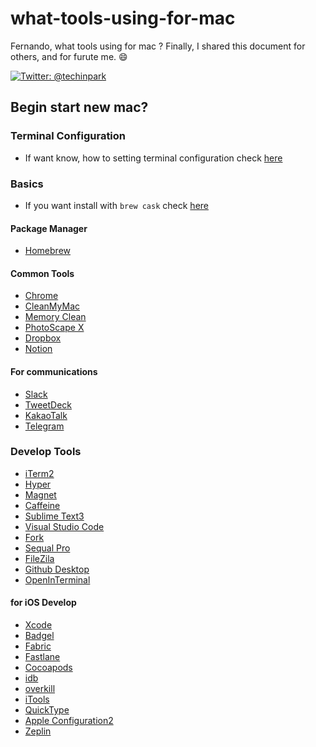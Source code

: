 # what-tools-using-for-mac
Fernando, what tools using for mac ? 
Finally, I shared this document for others, and for furute me. :smile:

[![Twitter: @techinpark](https://img.shields.io/badge/contact-@techinpark-blue.svg?style=flat)](https://twitter.com/techinpark)

## Begin start new mac?  

### Terminal Configuration 

- If want know, how to setting terminal configuration check [here](./TERMINAL_CONFIGURATION.md)

### Basics

- If you want install with `brew cask` check [here](./install-for-cask.md)

#### Package Manager 
 - [Homebrew](https://brew.sh/index_ko)

#### Common Tools 

- [Chrome](https://www.google.com/intl/ko/chrome/)
- [CleanMyMac](https://macpaw.com/cleanmymac) 
- [Memory Clean](https://fiplab.com/apps/memory-clean-3-for-mac)
- [PhotoScape X](https://itunes.apple.com/app/id929507092)
- [Dropbox](https://www.dropbox.com/install)
- [Notion](https://www.notion.so/desktop)


#### For communications

- [Slack](https://itunes.apple.com/app/slack/id803453959?ls=1&mt=12)
- [TweetDeck](https://itunes.apple.com/kr/app/tweetdeck-by-twitter/id485812721?mt=12)
- [KakaoTalk](https://itunes.apple.com/kr/app/%EC%B9%B4%EC%B9%B4%EC%98%A4%ED%86%A1/id869223134?mt=12)
- [Telegram](https://itunes.apple.com/kr/app/telegram/id747648890?mt=12)

### Develop Tools 

- [iTerm2](https://www.iterm2.com/) 
- [Hyper](https://hyper.is/)
- [Magnet](https://itunes.apple.com/kr/app/magnet-%EB%A7%88%EA%B7%B8%EB%84%B7/id441258766?mt=12) 
- [Caffeine](https://caffeine.ko.softonic.com/mac)
- [Sublime Text3](https://www.sublimetext.com/3)
- [Visual Studio Code](https://code.visualstudio.com/)
- [Fork](https://git-fork.com/)
- [Sequal Pro](https://www.sequelpro.com/)
- [FileZila](https://filezilla-project.org/download.php)
- [Github Desktop](https://desktop.github.com/)
- [OpenInTerminal](https://github.com/Ji4n1ng/OpenInTerminal)


#### for iOS Develop

- [Xcode](https://github.com/xcpretty/xcode-install)
- [Badgel](https://github.com/yagiz/Bagel)
- [Fabric](https://get.fabric.io/)
- [Fastlane](https://fastlane.tools/)
- [Cocoapods](https://cocoapods.org/)
- [idb](https://github.com/facebook/idb)
- [overkill](https://github.com/KrauseFx/overkill-for-mac)
- [iTools](https://www.itools4.com/)
- [QuickType](https://itunes.apple.com/us/app/paste-json-as-code-quicktype/id1330801220?mt=12)
- [Apple Configuration2](https://itunes.apple.com/kr/app/apple-configurator-2/id1037126344?mt=12)
- [Zeplin](https://zeplin.io/)
